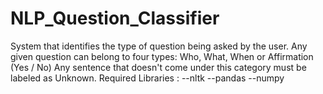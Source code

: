 # NLP_Question_Classifier
System that identifies the type of question being asked by the user. Any given question can belong to four types: Who, What, When or Affirmation (Yes / No)  Any sentence that doesn't come under this category must be labeled as Unknown. 
Required Libraries :
--nltk 
--pandas
--numpy

